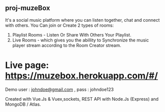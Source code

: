 ## proj-muzeBox
It's a social music platform where you can listen together, chat and connect with others.
You Can join or Create 2 types of rooms:

1. Playlist Rooms - Listen Or Share With Others Your Playlist.
2. Live Rooms - which gives you the abillity to Synchronize the music player stream according to the Room Creator stream.

# Live page: https://muzebox.herokuapp.com/#/
Demo user : johndoe@gmail.com , pass : johndoe123

Created with Vue.Js & Vuex,sockets, REST API with Node.Js (Express) and MongoDB / Atlas.
